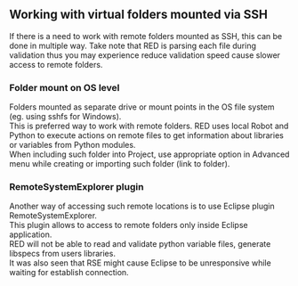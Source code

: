 ## Working with virtual folders mounted via SSH

If there is a need to work with remote folders mounted as SSH, this can be
done in multiple way. Take note that RED is parsing each file during
validation thus you may experience reduce validation speed cause slower access
to remote folders.

### Folder mount on OS level

Folders mounted as separate drive or mount points in the OS file system (eg.
using sshfs for Windows).  
This is preferred way to work with remote folders. RED uses local Robot and
Python to execute actions on remote files to get information about libraries
or variables from Python modules.  
When including such folder into Project, use appropriate option in Advanced
menu while creating or importing such folder (link to folder).  

### RemoteSystemExplorer plugin

Another way of accessing such remote locations is to use Eclipse plugin
RemoteSystemExplorer.  
This plugin allows to access to remote folders only inside Eclipse
application.  
RED will not be able to read and validate python variable files, generate
libspecs from users libraries.  
It was also seen that RSE might cause Eclipse to be unresponsive while waiting
for establish connection.

